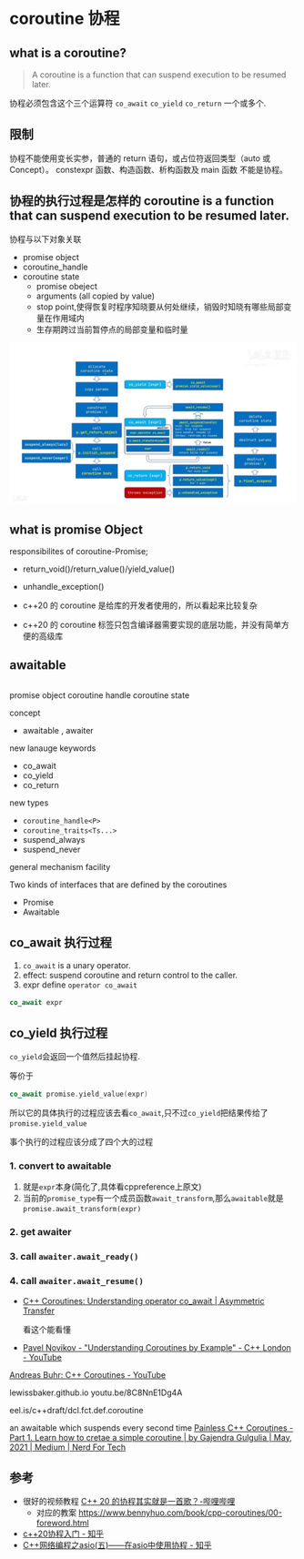 
# coroutine 协程

## what is a coroutine?

> A coroutine is a function that can suspend execution to be resumed later.

协程必须包含这个三个运算符 `co_await` `co_yield` `co_return` 一个或多个.

## 限制

协程不能使用变长实参，普通的 return 语句，或占位符返回类型（auto 或 Concept）。
constexpr 函数、构造函数、析构函数及 main 函数 不能是协程。


## 协程的执行过程是怎样的 coroutine is a function that can suspend execution to be resumed later.


协程与以下对象关联

- promise object
- coroutine_handle
- coroutine state
  - promise obeject
  - arguments (all copied by value)
  - stop point,使得恢复时程序知晓要从何处继续，销毁时知晓有哪些局部变量在作用域内
  - 生存期跨过当前暂停点的局部变量和临时量


![来自 B站up bennyhuo不是算命的](./images/142543013.jpg)


## what is promise Object

responsibilites of coroutine-Promise;
 - return_void()/return_value()/yield_value()
 - unhandle_exception()

- c++20 的 coroutine 是给库的开发者使用的，所以看起来比较复杂
- c++20 的 coroutine 标签只包含编译器需要实现的底层功能，并没有简单方便的高级库

## awaitable

```cpp


```


promise object
coroutine handle
coroutine state


concept
- awaitable , awaiter

new lanauge keywords

- co_await
- co_yield
- co_return

new types

- `coroutine_handle<P>`
- `coroutine_traits<Ts...>`
- suspend_always
- suspend_never

general mechanism
facility

Two kinds of interfaces that are defined by the coroutines

- Promise
- Awaitable

## co_await 执行过程

1. `co_await` is a unary operator.
2. effect: suspend coroutine and return control to the caller.
3. expr define `operator co_await`

```cpp
co_await expr
```

## co_yield 执行过程

`co_yield`会返回一个值然后挂起协程.

等价于

```cpp
co_await promise.yield_value(expr)
```

所以它的具体执行的过程应该去看`co_await`,只不过`co_yield`把结果传给了`promise.yield_value`

事个执行的过程应该分成了四个大的过程

### 1. convert to awaitable

1. 就是`expr`本身(简化了,具体看cppreference上原文)
2. 当前的`promise_type`有一个成员函数`await_transform`,那么`awaitable`就是`promise.await_transform(expr)`

### 2. get awaiter

### 3. call `awaiter.await_ready()`

### 4. call `awaiter.await_resume()`




- [C++ Coroutines: Understanding operator co_await | Asymmetric Transfer](https://lewissbaker.github.io/2017/11/17/understanding-operator-co-await)

  看这个能看懂
- [Pavel Novikov - "Understanding Coroutines by Example" - C++ London - YouTube](https://www.youtube.com/watch?v=7sKUAyWXNHA)

[Andreas Buhr: C++ Coroutines - YouTube](https://www.youtube.com/watch?v=vzC2iRfO_H8)

lewissbaker.github.io
youtu.be/8C8NnE1Dg4A

eel.is/c++draft/dcl.fct.def.coroutine

an awaitable which suspends every second time
[Painless C++ Coroutines -Part 1. Learn how to cretae a simple coroutine | by Gajendra Gulgulia | May, 2021 | Medium | Nerd For Tech](https://medium.com/nerd-for-tech/painless-c-coroutines-part-1-ba90dd101adb)

## 参考

- 很好的视频教程 [C++ 20 的协程其实就是一首歌？-哔哩哔哩](https://b23.tv/wyaKYsL)
  - 对应的教案 https://www.bennyhuo.com/book/cpp-coroutines/00-foreword.html
- [c++20协程入门 - 知乎](https://zhuanlan.zhihu.com/p/59178345)
- [C++网络编程之asio(五)——在asio中使用协程 - 知乎](https://zhuanlan.zhihu.com/p/58784652)


